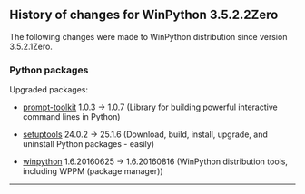 ﻿## History of changes for WinPython 3.5.2.2Zero

The following changes were made to WinPython distribution since version 3.5.2.1Zero.

### Python packages

Upgraded packages:

  * [prompt-toolkit](http://pypi.python.org/pypi/prompt-toolkit) 1.0.3 → 1.0.7 (Library for building powerful interactive command lines in Python)
  * [setuptools](http://pypi.python.org/pypi/setuptools) 24.0.2 → 25.1.6 (Download, build, install, upgrade, and uninstall Python packages - easily)
  * [winpython](http://winpython.github.io/) 1.6.20160625 → 1.6.20160816 (WinPython distribution tools, including WPPM (package manager))

* * *
